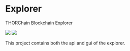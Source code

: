 # Explorer

THORChain Blockchain Explorer

![](https://github.com/thorchain/THORChain.info/blob/master/Design/THORCHAIN%20Block%20Explorer-1.png)
![](https://github.com/thorchain/THORChain.info/blob/master/Design/THORCHAIN%20Block%20Explorer-2.png)

This project contains both the api and gui of the explorer.
